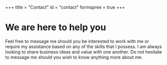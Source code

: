+++
title = "Contact"
id = "contact"
formspree = true
+++

# We are here to help you

Feel free to message me should you be interested to work with me or require my assistance based on any of the skills that I possess. I am always looking to share business ideas and value with one another. Do not hesitate to message me should you wish to know anything more about me.
